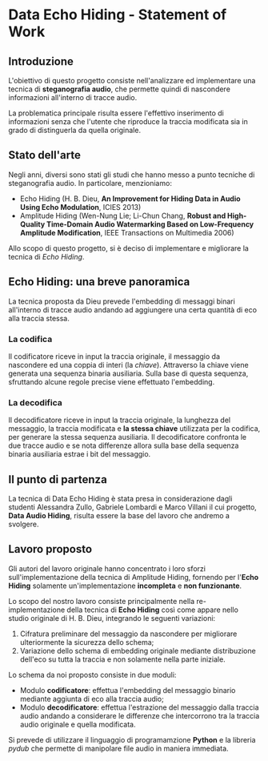 # Data Echo Hiding - Statement of Work

## Introduzione
L'obiettivo di questo progetto consiste nell'analizzare ed implementare una tecnica di **steganografia audio**, che permette quindi di nascondere informazioni all'interno di tracce audio.

La problematica principale risulta essere  l'effettivo inserimento di informazioni senza che l'utente che riproduce la traccia modificata sia in grado di distinguerla da quella originale.

## Stato dell'arte
Negli anni, diversi sono stati gli studi che hanno messo a punto tecniche di steganografia audio. In particolare, menzioniamo:

- Echo Hiding (H. B. Dieu, **An Improvement for Hiding Data in Audio Using Echo Modulation**, ICIES 2013)
- Amplitude Hiding (Wen-Nung Lie; Li-Chun Chang, **Robust and High-Quality Time-Domain Audio Watermarking Based on Low-Frequency Amplitude Modification**, IEEE Transactions on Multimedia 2006)

Allo scopo di questo progetto, si è deciso di implementare e migliorare la tecnica di *Echo Hiding*.

## Echo Hiding: una breve panoramica

La tecnica proposta da Dieu prevede l'embedding di messaggi binari all'interno di tracce audio andando ad aggiungere una certa quantità di eco alla traccia stessa.

### La codifica
Il codificatore riceve in input la traccia originale, il messaggio da nascondere ed una coppia di interi (la *chiave*). Attraverso la chiave viene generata una sequenza binaria ausiliaria. Sulla base di questa sequenza, sfruttando alcune regole precise viene effettuato l'embedding.

### La decodifica
Il decodificatore riceve in input la traccia originale, la lunghezza del messaggio, la traccia modificata e **la stessa chiave** utilizzata per la codifica, per generare la stessa sequenza ausiliaria. Il decodificatore confronta le due tracce audio e se nota differenze allora sulla base della sequenza binaria ausiliaria estrae i bit del messaggio.

## Il punto di partenza
La tecnica di Data Echo Hiding è stata presa in considerazione dagli studenti Alessandra Zullo, Gabriele Lombardi e Marco Villani il cui progetto, **Data Audio Hiding**, risulta essere la base del lavoro che andremo a svolgere. 

## Lavoro proposto
Gli autori del lavoro originale hanno concentrato i loro sforzi sull'implementazione della tecnica di Amplitude Hiding, fornendo per l'**Echo Hiding** solamente un'implementazione **incompleta** e **non funzionante**.

Lo scopo del nostro lavoro consiste principalmente nella re-implementazione della tecnica di **Echo Hiding** così come appare nello studio originale di H. B. Dieu, integrando le seguenti variazioni:

1. Cifratura preliminare del messaggio da nascondere per migliorare ulteriormente la sicurezza dello schema;
2. Variazione dello schema di embedding originale mediante distribuzione dell'eco su tutta la traccia e non solamente nella parte iniziale.

Lo schema da noi proposto consiste in due moduli:

- Modulo **codificatore**: effettua l'embedding del messaggio binario mediante aggiunta di eco alla traccia audio;
- Modulo **decodificatore**: effettua l'estrazione del messaggio dalla traccia audio andando a considerare le differenze che intercorrono tra la traccia audio originale e quella modificata.

Si prevede di utilizzare il linguaggio di programamzione **Python** e la libreria *pydub* che permette di manipolare file audio in maniera immediata.